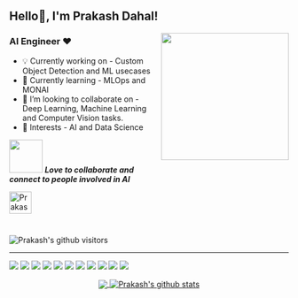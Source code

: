 <h2>Hello🤗, I'm Prakash Dahal! </h2>
<!-- <img src="https://media.giphy.com/media/12oufCB0MyZ1Go/giphy.gif" width="50"> -->
<img align='right' src="https://media.giphy.com/media/M9gbBd9nbDrOTu1Mqx/giphy.gif" width="230">

### AI Engineer ❤️

- 💡 Currently working on - Custom Object Detection and ML usecases
- 🚀 Currently learning - MLOps and MONAI
- 👯 I’m looking to collaborate on - Deep Learning, Machine Learning and Computer Vision tasks. 
- 🧲 Interests - AI and Data Science

<!--[<img align="left" alt="codeSTACKr.com" width="22px" src="https://raw.githubusercontent.com/iconic/open-iconic/master/svg/globe.svg" />][website]
[<img align="left" alt="codeSTACKr | YouTube" width="22px" src="https://cdn.jsdelivr.net/npm/simple-icons@v3/icons/youtube.svg" />][youtube]-->

<img src="https://media.giphy.com/media/LnQjpWaON8nhr21vNW/giphy.gif" width="60"> <em><b>Love to collaborate and connect to people involved in AI</b> </em>

<a href="https://www.linkedin.com/in/pd2871/"><img align="left" alt="Prakash Dahal | LinkedIn" width="40px" src="https://img.icons8.com/color/48/000000/linkedin.png" /></a>


<br><br>

<!--### Languages and Tools:
<img align="left" alt="SQL" width="26px" src="https://raw.githubusercontent.com/github/explore/80688e429a7d4ef2fca1e82350fe8e3517d3494d/topics/sql/sql.png" />
<img align="left" alt="MySQL" width="26px" src="https://raw.githubusercontent.com/github/explore/80688e429a7d4ef2fca1e82350fe8e3517d3494d/topics/mysql/mysql.png" />
<img align="left" alt="MongoDB" width="26px" src="https://img.icons8.com/color/48/000000/mongodb.png" />
<img align="left" alt="Git" width="26px" src="https://raw.githubusercontent.com/github/explore/80688e429a7d4ef2fca1e82350fe8e3517d3494d/topics/git/git.png" />
<img align="left" alt="GitHub" width="26px" src="https://raw.githubusercontent.com/github/explore/78df643247d429f6cc873026c0622819ad797942/topics/github/github.png" />
<img align="left" alt="HTML5" width="26px" src="https://raw.githubusercontent.com/github/explore/80688e429a7d4ef2fca1e82350fe8e3517d3494d/topics/terminal/terminal.png" />
<br />
<br />
-->

<BR>
  
<p>
    <img class="center" alt="Prakash's github visitors" src="https://visitor-badge.laobi.icu/badge?page_id=PDahal2871.PDahal2871"/>
</p>

--------------------------------------------------------------------------------------------------------------------------------------------------------------------------------

![](https://img.shields.io/badge/OS-Windows-informational?style=flat&logo=windows&logoColor=white&color=2bbc8a)
![](https://img.shields.io/badge/Code-Python-informational?style=flat&logo=python&logoColor=white&color=2bbc8a)
![](https://img.shields.io/badge/Code-HTML-5-informational?style=flat&logo=html5&logoColor=white&color=2bbc8a)
![](https://img.shields.io/badge/Editor-Pycharm-informational?style=flat&logo=pycharm&logoColor=white&color=2bbc8a)
![](https://img.shields.io/badge/Editor-JupyterNB-informational?style=flat&logo=jupyter&logoColor=white&color=2bbc8a)
![](https://img.shields.io/badge/Tools-Sklearn-informational?style=flat&logo=scikit-learn&logoColor=white&color=2bbc8a)
![](https://img.shields.io/badge/Tools-Tensorflow-informational?style=flat&logo=tensorflow&logoColor=white&color=2bbc8a)
![](https://img.shields.io/badge/Tools-Streamlit-informational?style=flat&logo=streamlit&logoColor=white&color=2bbc8a)
![](https://img.shields.io/badge/Tools-OpenCV-informational?style=flat&logo=OpenCV&logoColor=white&color=2bbc8a)
![](https://img.shields.io/badge/Tools-SQL-informational?style=flat&logo=MySQL&logoColor=white&color=2bbc8a)
![](https://img.shields.io/badge/Shell-GitBash-informational?style=flat&logo=git&logoColor=white&color=2bbc8a)
  

<p align="center">
<a href="https://github.com/PDahal2871">
  <img align="center" src="https://github-readme-stats.vercel.app/api/top-langs/?username=PDahal2871&theme=dark&layout=compact&exclude_repo=IoT-Libraries,Hackerrank-Codes" />
  <img align="center" src="https://github-readme-stats.vercel.app/api?username=PDahal2871&show_icons=true&theme=dark&count_private=true&icon_color=439975&text_color=6e6e6e" alt="Prakash's github stats"/>
</a></p>
<br>


<!---
PDahal2871/PDahal2871 is a ✨ special ✨ repository because its `README.md` (this file) appears on your GitHub profile.
You can click the Preview link to take a look at your changes.
--->
